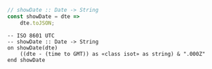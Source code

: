 ```javascript
// showDate :: Date -> String
const showDate = dte =>
    dte.toJSON;
```


```applescript
-- ISO 8601 UTC 
-- showDate :: Date -> String
on showDate(dte)
    ((dte - (time to GMT)) as «class isot» as string) & ".000Z"
end showDate
```